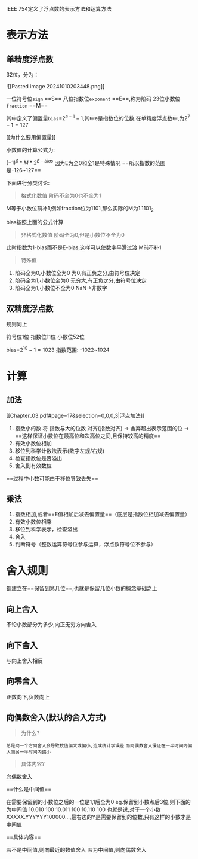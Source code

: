 IEEE 754定义了浮点数的表示方法和运算方法

# 表示方法

## 单精度浮点数

32位，分为：

![[Pasted image 20241010203448.png]]

一位符号位`sign`   ==S==
八位指数位`exponent`  ==E==,称为阶码
23位小数位`fraction` ==M==

其中定义了偏置量`bias`=$2^{e-1}-1$,其中e是指数位的位数,在单精度浮点数中,为$2^7-1=127$

[[为什么要用偏置量]]

小数值的计算公式为:

$(-1)^S*M*2^{E-bias}$
因为E为全0和全1是特殊情况
==所以指数的范围是-126~127==

下面进行分类讨论:

> 格式化数值
> 阶码不全为0也不全为1

M等于小数位前补1,例如fraction位为1101,那么实际的M为$1.1101_2$

bias按照上面的公式计算

> 非格式化数值
> 阶码全为0,但是小数位不全为0

此时指数为1-bias而不是E-bias,这样可以使数字平滑过渡
M前不补1

> 特殊值

1. 阶码全为0,小数位全为0
为0,有正负之分,由符号位决定
2. 阶码全为1,小数位全为0
无穷大,有正负之分,由符号位决定
3. 阶码全为1,小数位不全为0
NaN->非数字

## 双精度浮点数

规则同上

符号位1位
指数位11位
小数位52位

bias=$2^{10}-1=1023$
指数范围:
-1022~1024
# 计算

## 加法

[[Chapter_03.pdf#page=17&selection=0,0,0,3|浮点加法]]

1. 指数小的数 将 指数与大的位数 对齐(指数对齐) -> 舍弃超出表示范围的位 -> ==这样保证小数位在最高位和次高位之间,且保持较高的精度==
2. 有效小数位相加
3. 移位到科学计数法表示(数字左规/右规)
4. 检查指数位是否溢出
5. 舍入到有效数位

==过程中小数可能由于移位导致丢失==

## 乘法

1. 指数相加,或者==E值相加后减去偏置量==（底层是指数位相加减去偏置量）
2. 有效小数位相乘
3. 移位到科学表示，检查溢出
4. 舍入
5. 判断符号（整数运算符号位参与运算，浮点数符号位不参与）

# 舍入规则

都建立在==保留到第几位==,也就是保留几位小数的概念基础之上
## 向上舍入

不论小数部分为多少,向正无穷方向舍入

## 向下舍入

与向上舍入相反

## 向零舍入

正数向下,负数向上

## 向偶数舍入(默认的舍入方式)

> 为什么?

`总是向一个方向舍入会导致数值偏大或偏小,造成统计学误差`
`而向偶数舍入保证在一半时间内偏大而另一半时间内偏小`

> 具体内容?

[向偶数舍入](https://blog.leodots.me/post/45-ieee754-rounding-rules.html)

==什么是中间值==

在需要保留到的小数位之后的一位是1,1后全为0
eg.保留到小数点后3位,则下面的为中间值
10.010 100
10.011 100
10.110 100
也就是说,对于一个小数XXXXX.YYYYYY100000...,最右边的Y是需要保留到的位数,只有这样的小数才是中间值

==具体内容==

若不是中间值,则向最近的数值舍入
若为中间值,则向偶数舍入

